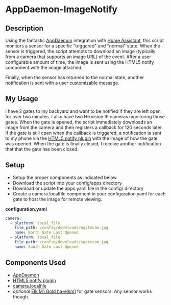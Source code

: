 # AppDaemon-ImageNotify

## Description
Using the fantastic [AppDaemon](https://home-assistant.io/docs/ecosystem/appdaemon/) integration with [Home Assistant](https://home-assistant.io/), this script monitors a sensor for a specific "triggered" and "normal" state. When the sensor is triggered, the script attempts to download an image (typically from a camera that supports an image URL) of the event. After a user configurable amount of time, the image is sent using the HTML5 notify component with the image attached.

Finally, when the sensor has returned to the normal state, another notification is sent with a user customizable message.

## My Usage
I have 2 gates to my backyard and want to be notified if they are left open for over two minutes. I also have two Hikvision IP cameras monitoring those gates. When the gate is opened, the script immediately downloads an image from the camera and then registers a callback for 120 seconds later. If the gate is still open when the callback is triggered, a notification is sent to my phone via the [HTML5 notify plugin](https://home-assistant.io/components/notify.html5/) with the image of how the gate was opened. When the gate is finally closed, I receive another notification that that the gate has been closed.

## Setup
- Setup the proper components as indicated below
- Download the script into your config/apps directory
- Download or update the apps.yaml file in the config/ directory
- Create a camera.localfile component in your configuration.yaml for each gate to host the image for remote viewing.

**configuration.yaml** 
```yaml
camera:
  - platform: local_file
    file_path: /config/downloads/ngatecam.jpg
    name: North Gate Last Opened
  - platform: local_file
    file_path: /config/downloads/sgatecam.jpg
    name: South Gate Last Opened
```

## Components Used
- [AppDaemon](https://home-assistant.io/docs/ecosystem/appdaemon/)
- [HTML5 notify plugin](https://home-assistant.io/components/notify.html5/)
- [camera.localfile](https://home-assistant.io/components/camera.local_file/)
- *optional* [Elk M1 Gold ha-elkm1](https://github.com/BioSehnsucht/ha-elkm1) for gate sensors. Any sensor works though.
